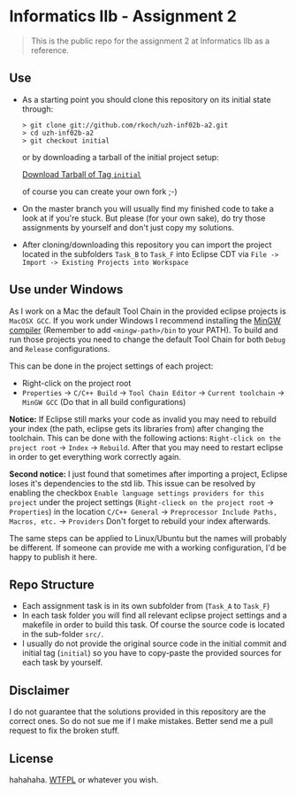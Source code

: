 Informatics IIb - Assignment 2
==============================

> This is the public repo for the assignment 2 at Informatics IIb as a reference.

Use
---

* As a starting point you should clone this repository on its initial state through:

  ```shell
  > git clone git://github.com/rkoch/uzh-inf02b-a2.git
  > cd uzh-inf02b-a2
  > git checkout initial
  ```

  or by downloading a tarball of the initial project setup:

  [Download Tarball of Tag `initial`](https://github.com/rkoch/uzh-inf02b-a2/archive/initial.zip)

  of course you can create your own fork ;-)
* On the master branch you will usually find my finished code to take a look at if you're stuck. But please (for your own sake), do try those assignments by yourself and don't just copy my solutions.
* After cloning/downloading this repository you can import the project located in the subfolders `Task_B` to `Task_F` into Eclipse CDT via `File -> Import -> Existing Projects into Workspace`

Use under Windows
--------------

As I work on a Mac the default Tool Chain in the provided eclipse projects is `MacOSX GCC`. If you work under Windows I recommend installing the [MinGW compiler](http://www.mingw.org/) (Remember to add `<mingw-path>/bin` to your PATH). To build and run those projects you need to change the default Tool Chain for both `Debug` and `Release` configurations.

This can be done in the project settings of each project:
* Right-click on the project root
* `Properties` -> `C/C++ Build` -> `Tool Chain Editor` -> `Current toolchain` -> `MinGW GCC` (Do that in all build configurations)

__Notice:__ If Eclipse still marks your code as invalid you may need to rebuild your index (the path, eclipse gets its libraries from) after changing the toolchain. This can be done with the following actions: `Right-click on the project root` -> `Index` -> `Rebuild`. After that you may need to restart eclipse in order to get everything work correctly again.

__Second notice:__ I just found that sometimes after importing a project, Eclipse loses it's dependencies to the std lib. This issue can be resolved by enabling the checkbox `Enable language settings providers for this project` under the project settings (`Right-clieck on the project root` -> `Properties`) in the location `C/C++ General` -> `Preprocessor Include Paths, Macros, etc.` -> `Providers`
Don't forget to rebuild your index afterwards.

The same steps can be applied to Linux/Ubuntu but the names will probably be different. If someone can provide me with a working configuration, I'd be happy to publish it here.

Repo Structure
--------------

* Each assignment task is in its own subfolder from (`Task_A` to `Task_F`)
* In each task folder you will find all relevant eclipse project settings and a makefile in order to build this task. Of course the source code is located in the sub-folder `src/`.
* I usually do not provide the original source code in the initial commit and initial tag (`initial`) so you have to copy-paste the provided sources for each task by yourself.


Disclaimer
----------

I do not guarantee that the solutions provided in this repository are the correct ones. So do not sue me if I make mistakes. Better send me a pull request to fix the broken stuff.

License
-------

hahahaha. [WTFPL](http://www.wtfpl.net/) or whatever you wish.

